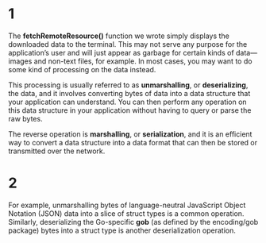 # 1

The **fetchRemoteResource()** function we wrote simply displays the downloaded
data to the terminal. This may not serve any purpose for the application’s user
and will just appear as garbage for certain kinds of data—images and non-text
files, for example. In most cases, you may want to do some kind of processing
on the data instead.
<br/>

This processing is usually referred to as **unmarshalling**, or
**deserializing**, the data, and it involves converting bytes of data into a data structure that your application can understand. You can then perform any operation on this data structure in your application without having to query or parse the
raw bytes.
<br/>

The reverse operation is **marshalling**, or **serialization**, and it is an efficient way to convert a data structure into a data format that can then be stored or transmitted over the network.
<br/>

# 2

For example, unmarshalling bytes of
language-neutral JavaScript Object Notation (JSON) data into a slice of struct types
is a common operation. Similarly, deserializing the Go-specific **gob** (as defined
by the encoding/gob package) bytes into a struct type is another deserialization operation.
